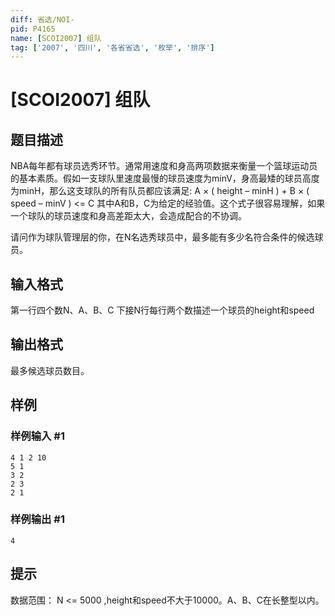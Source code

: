 ```yaml
---
diff: 省选/NOI-
pid: P4165
name: [SCOI2007] 组队
tag: ['2007', '四川', '各省省选', '枚举', '排序']
---
```

# [SCOI2007] 组队
## 题目描述

NBA每年都有球员选秀环节。通常用速度和身高两项数据来衡量一个篮球运动员的基本素质。假如一支球队里速度最慢的球员速度为minV，身高最矮的球员高度为minH，那么这支球队的所有队员都应该满足: A × ( height – minH ) + B × ( speed – minV ) <= C 其中A和B，C为给定的经验值。这个式子很容易理解，如果一个球队的球员速度和身高差距太大，会造成配合的不协调。

请问作为球队管理层的你，在N名选秀球员中，最多能有多少名符合条件的候选球员。

## 输入格式

第一行四个数N、A、B、C 下接N行每行两个数描述一个球员的height和speed

## 输出格式

最多候选球员数目。

## 样例

### 样例输入 #1
```
4 1 2 10
5 1
3 2
2 3
2 1
```
### 样例输出 #1
```
4
```
## 提示

数据范围： N <= 5000 ,height和speed不大于10000。A、B、C在长整型以内。


